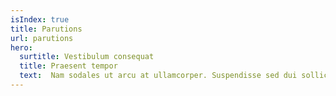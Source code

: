 ```yaml
---
isIndex: true
title: Parutions
url: parutions
hero:
  surtitle: Vestibulum consequat
  title: Praesent tempor
  text:  Nam sodales ut arcu at ullamcorper. Suspendisse sed dui sollicitudin, aliquet diam in, aliquam arcu. Vestibulum consequat sit amet est eleifend laoreet. Praesent tempor arcu ex, et elementum neque dictum venenatis. 
---
```

